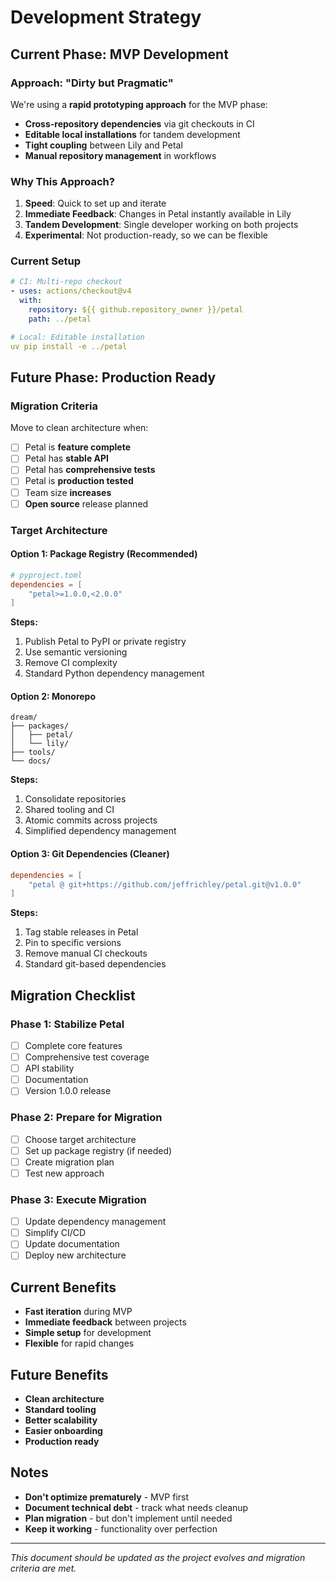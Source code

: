 # Development Strategy

## Current Phase: MVP Development

### Approach: "Dirty but Pragmatic"

We're using a **rapid prototyping approach** for the MVP phase:

- **Cross-repository dependencies** via git checkouts in CI
- **Editable local installations** for tandem development
- **Tight coupling** between Lily and Petal
- **Manual repository management** in workflows

### Why This Approach?

1. **Speed**: Quick to set up and iterate
2. **Immediate Feedback**: Changes in Petal instantly available in Lily
3. **Tandem Development**: Single developer working on both projects
4. **Experimental**: Not production-ready, so we can be flexible

### Current Setup

```yaml
# CI: Multi-repo checkout
- uses: actions/checkout@v4
  with:
    repository: ${{ github.repository_owner }}/petal
    path: ../petal

# Local: Editable installation
uv pip install -e ../petal
```

## Future Phase: Production Ready

### Migration Criteria

Move to clean architecture when:

- [ ] Petal is **feature complete**
- [ ] Petal has **stable API**
- [ ] Petal has **comprehensive tests**
- [ ] Petal is **production tested**
- [ ] Team size **increases**
- [ ] **Open source** release planned

### Target Architecture

#### Option 1: Package Registry (Recommended)
```toml
# pyproject.toml
dependencies = [
    "petal>=1.0.0,<2.0.0"
]
```

**Steps:**
1. Publish Petal to PyPI or private registry
2. Use semantic versioning
3. Remove CI complexity
4. Standard Python dependency management

#### Option 2: Monorepo
```
dream/
├── packages/
│   ├── petal/
│   └── lily/
├── tools/
└── docs/
```

**Steps:**
1. Consolidate repositories
2. Shared tooling and CI
3. Atomic commits across projects
4. Simplified dependency management

#### Option 3: Git Dependencies (Cleaner)
```toml
dependencies = [
    "petal @ git+https://github.com/jeffrichley/petal.git@v1.0.0"
]
```

**Steps:**
1. Tag stable releases in Petal
2. Pin to specific versions
3. Remove manual CI checkouts
4. Standard git-based dependencies

## Migration Checklist

### Phase 1: Stabilize Petal
- [ ] Complete core features
- [ ] Comprehensive test coverage
- [ ] API stability
- [ ] Documentation
- [ ] Version 1.0.0 release

### Phase 2: Prepare for Migration
- [ ] Choose target architecture
- [ ] Set up package registry (if needed)
- [ ] Create migration plan
- [ ] Test new approach

### Phase 3: Execute Migration
- [ ] Update dependency management
- [ ] Simplify CI/CD
- [ ] Update documentation
- [ ] Deploy new architecture

## Current Benefits

- **Fast iteration** during MVP
- **Immediate feedback** between projects
- **Simple setup** for development
- **Flexible** for rapid changes

## Future Benefits

- **Clean architecture**
- **Standard tooling**
- **Better scalability**
- **Easier onboarding**
- **Production ready**

## Notes

- **Don't optimize prematurely** - MVP first
- **Document technical debt** - track what needs cleanup
- **Plan migration** - but don't implement until needed
- **Keep it working** - functionality over perfection

---

*This document should be updated as the project evolves and migration criteria are met.*
